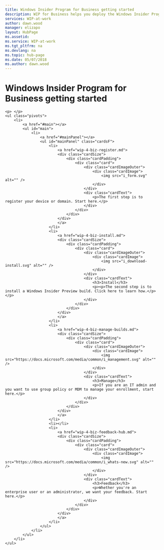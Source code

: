 ```yaml
---
title: Windows Insider Program for Business getting started
description: WIP for Business helps you deploy the Windows Insider Program in your enterprise. These topics will help you get started
services: WIP-at-work
author: dawn.wood
manager: elizapo
layout: HubPage
ms.assetid: 
ms.service: WIP-at-work
ms.tgt_pltfrm: na
ms.devlang: na
ms.topic: hub-page
ms.date: 05/07/2018
ms.author: dawn.wood
---
```


<div id="main" class="v2">
<div class="container">
    <h1>Windows Insider Program for Business getting started</h1>

    <p> </p>
    <ul class="pivots">
        <li>
            <a href="#main"></a>
            <ul id="main">
                <li>
                    <a href="#mainPanel"></a>
                    <ul id="mainPanel" class="cardsF">
                        <li>
                            <a href="wip-4-biz-register.md">
                            <div class="cardSize">
                                <div class="cardPadding">
                                    <div class="card">
                                        <div class="cardImageOuter">
                                            <div class="cardImage">
                                                <img src="i_form.svg" alt="" />
                                            </div>
                                        </div>
                                        <div class="cardText">
                                            <p>The first step is to register your device or domain. Start here.</p>
                                        </div>
                                    </div>
                                </div>
                            </div>
                            </a>
                        </li>
                        <li>
                            <a href="wip-4-biz-install.md">
                            <div class="cardSize">
                                <div class="cardPadding">
                                    <div class="card">
                                        <div class="cardImageOuter">
                                            <div class="cardImage">
                                                <img src="i_download-install.svg" alt="" />
                                            </div>
                                        </div>
                                        <div class="cardText">
                                            <h3>Install</h3>
                                            <p><p>The second step is to install a Windows Insider Preview build. Click here to learn how.</p></p>
                                        </div>
                                    </div>
                                </div>
                            </div>
                            </a>
                        </li>
                        <li>
                            <a href="wip-4-biz-manage-builds.md">
                            <div class="cardSize">
                                <div class="cardPadding">
                                    <div class="card">
                                        <div class="cardImageOuter">
                                            <div class="cardImage">
                                                <img src="https://docs.microsoft.com/media/common/i_management.svg" alt="" />
                                            </div>
                                        </div>
                                        <div class="cardText">
                                            <h3>Manage</h3>
                                            <p>If you are an IT admin and you want to use group policy or MDM to manage your enrollment, start here.</p>
                                        </div>
                                    </div>
                                </div>
                            </div>
                            </a>
                        </li>
                        <li></li>
                        <li>
                            <a href="wip-4-biz-feedback-hub.md">
                            <div class="cardSize">
                                <div class="cardPadding">
                                    <div class="card">
                                        <div class="cardImageOuter">
                                            <div class="cardImage">
                                                <img src="https://docs.microsoft.com/media/common/i_whats-new.svg" alt="" />
                                            </div>
                                        </div>
                                        <div class="cardText">
                                            <h3>Feedback</h3>
                                            <p>Whether you're an enterprise user or an administrator, we want your feedback. Start here.</p>
                                        </div>
                                    </div>
                                </div>
                            </div>
                            </a>
                        </li>                       
                    </ul>
                </li>
            </ul>
        </li>
    </ul>
</div>
